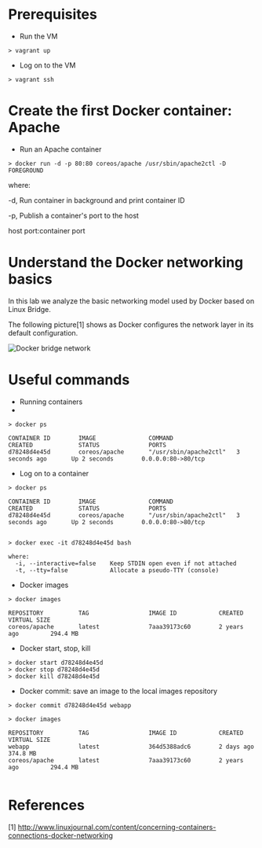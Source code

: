 # Prerequisites

- Run the VM
```
> vagrant up

```

- Log on to the VM
```
> vagrant ssh

```

# Create the first Docker container: Apache

- Run an Apache container
```
> docker run -d -p 80:80 coreos/apache /usr/sbin/apache2ctl -D FOREGROUND

```
where:

-d, Run container in background and print container ID

-p, Publish a container's port to the host 

host port:container port

# Understand the Docker networking basics

In this lab we analyze the basic networking model used by Docker based on Linux Bridge.

The following picture[1] shows as Docker configures the network layer in its default configuration.

![Docker bridge network](http://url/to/img.png)

# Useful commands

- Running containers
- 
```
> docker ps

CONTAINER ID        IMAGE               COMMAND                  CREATED             STATUS              PORTS                    
d78248d4e45d        coreos/apache       "/usr/sbin/apache2ctl"   3 seconds ago       Up 2 seconds        0.0.0.0:80->80/tcp 

```

- Log on to a container 

```
> docker ps

CONTAINER ID        IMAGE               COMMAND                  CREATED             STATUS              PORTS                    
d78248d4e45d        coreos/apache       "/usr/sbin/apache2ctl"   3 seconds ago       Up 2 seconds        0.0.0.0:80->80/tcp 


> docker exec -it d78248d4e45d bash

where:
  -i, --interactive=false    Keep STDIN open even if not attached
  -t, --tty=false            Allocate a pseudo-TTY (console)
```

- Docker images 
```
> docker images

REPOSITORY          TAG                 IMAGE ID            CREATED             VIRTUAL SIZE
coreos/apache       latest              7aaa39173c60        2 years ago         294.4 MB

```

- Docker start, stop, kill 
```
> docker start d78248d4e45d
> docker stop d78248d4e45d
> docker kill d78248d4e45d

```

- Docker commit: save an image to the local images repository
```
> docker commit d78248d4e45d webapp

> docker images 

REPOSITORY          TAG                 IMAGE ID            CREATED             VIRTUAL SIZE
webapp              latest              364d5388adc6        2 days ago          374.8 MB
coreos/apache       latest              7aaa39173c60        2 years ago         294.4 MB


```

# References
[1] http://www.linuxjournal.com/content/concerning-containers-connections-docker-networking
